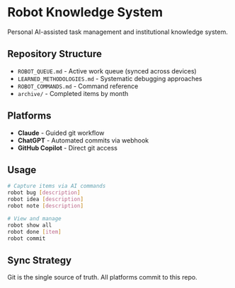 # Robot Knowledge System

Personal AI-assisted task management and institutional knowledge system.

## Repository Structure
- `ROBOT_QUEUE.md` - Active work queue (synced across devices)
- `LEARNED_METHODOLOGIES.md` - Systematic debugging approaches
- `ROBOT_COMMANDS.md` - Command reference
- `archive/` - Completed items by month

## Platforms
- **Claude** - Guided git workflow
- **ChatGPT** - Automated commits via webhook
- **GitHub Copilot** - Direct git access

## Usage
```bash
# Capture items via AI commands
robot bug [description]
robot idea [description]
robot note [description]

# View and manage
robot show all
robot done [item]
robot commit
```

## Sync Strategy
Git is the single source of truth. All platforms commit to this repo.

